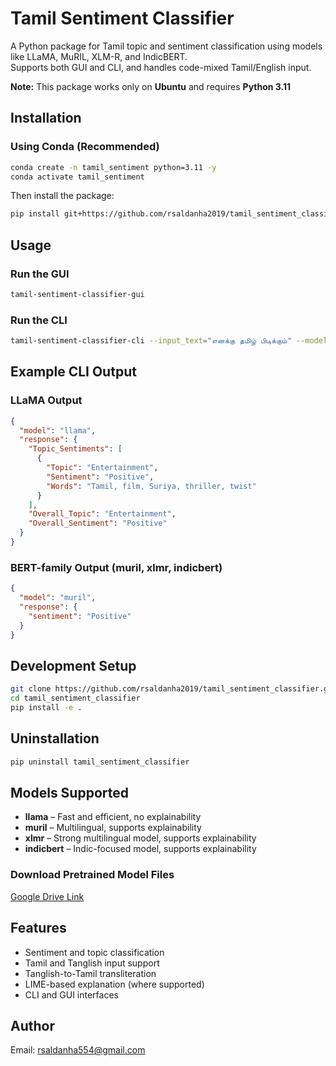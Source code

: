 # Tamil Sentiment Classifier

A Python package for Tamil topic and sentiment classification using models like LLaMA, MuRIL, XLM-R, and IndicBERT.  
Supports both GUI and CLI, and handles code-mixed Tamil/English input.

**Note:** This package works only on **Ubuntu** and requires **Python 3.11**

## Installation

### Using Conda (Recommended)

```bash
conda create -n tamil_sentiment python=3.11 -y  
conda activate tamil_sentiment
```

Then install the package:

```bash
pip install git+https://github.com/rsaldanha2019/tamil_sentiment_classifier.git
```

## Usage

### Run the GUI

```bash
tamil-sentiment-classifier-gui
```

### Run the CLI

```bash
tamil-sentiment-classifier-cli --input_text="எனக்கு தமிழ் பிடிக்கும்" --model muril --explain
```

## Example CLI Output

### LLaMA Output
```json
{
  "model": "llama",
  "response": {
    "Topic_Sentiments": [
      {
        "Topic": "Entertainment",
        "Sentiment": "Positive",
        "Words": "Tamil, film, Suriya, thriller, twist"
      }
    ],
    "Overall_Topic": "Entertainment",
    "Overall_Sentiment": "Positive"
  }
}
```

### BERT-family Output (muril, xlmr, indicbert)
```json
{
  "model": "muril",
  "response": {
    "sentiment": "Positive"
  }
}
```

## Development Setup

```bash
git clone https://github.com/rsaldanha2019/tamil_sentiment_classifier.git  
cd tamil_sentiment_classifier  
pip install -e .
```

## Uninstallation

```bash
pip uninstall tamil_sentiment_classifier
```

## Models Supported

- **llama** – Fast and efficient, no explainability  
- **muril** – Multilingual, supports explainability  
- **xlmr** – Strong multilingual model, supports explainability  
- **indicbert** – Indic-focused model, supports explainability  

### Download Pretrained Model Files

[Google Drive Link](https://drive.google.com/drive/u/1/folders/14x1UdKTLEaCh8--WTt_TaEkOjqf3tF0A)

## Features

- Sentiment and topic classification  
- Tamil and Tanglish input support  
- Tanglish-to-Tamil transliteration  
- LIME-based explanation (where supported)  
- CLI and GUI interfaces

## Author

Email: rsaldanha554@gmail.com
